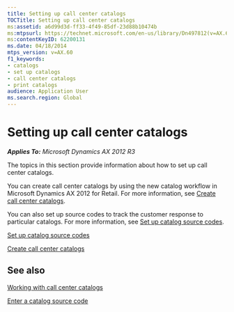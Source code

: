 ```yaml
---
title: Setting up call center catalogs
TOCTitle: Setting up call center catalogs
ms:assetid: a6d99d3d-ff33-4f49-85df-23d88b10474b
ms:mtpsurl: https://technet.microsoft.com/en-us/library/Dn497812(v=AX.60)
ms:contentKeyID: 62200131
ms.date: 04/18/2014
mtps_version: v=AX.60
f1_keywords:
- catalogs
- set up catalogs
- call center catalogs
- print catalogs
audience: Application User
ms.search.region: Global
---
```


# Setting up call center catalogs 


_**Applies To:** Microsoft Dynamics AX 2012 R3_

The topics in this section provide information about how to set up call center catalogs.

You can create call center catalogs by using the new catalog workflow in Microsoft Dynamics AX 2012 for Retail. For more information, see [Create call center catalogs](create-call-center-catalogs.md).

You can also set up source codes to track the customer response to particular catalogs. For more information, see [Set up catalog source codes](set-up-catalog-source-codes.md).

[Set up catalog source codes](set-up-catalog-source-codes.md)

[Create call center catalogs](create-call-center-catalogs.md)

## See also

[Working with call center catalogs](working-with-call-center-catalogs.md)

[Enter a catalog source code](enter-a-catalog-source-code.md)

  


